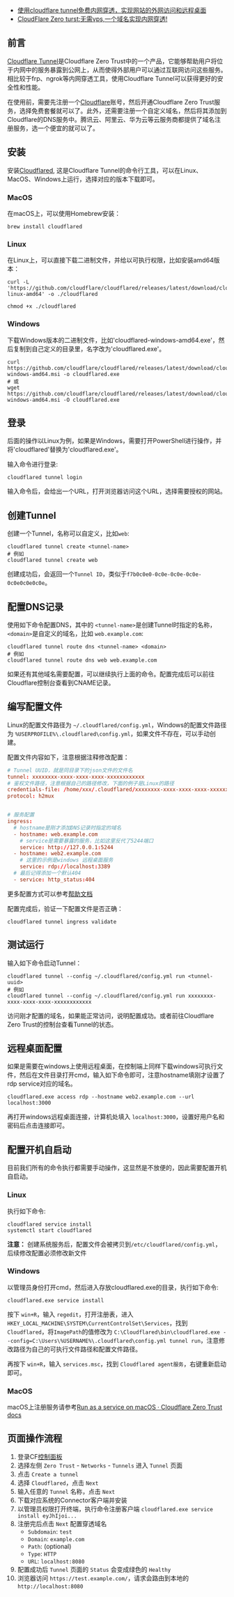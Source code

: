 - [使用cloudflare tunnel免费内网穿透，实现网站的外网访问和远程桌面](https://zhuanlan.zhihu.com/p/621870045)
- [CloudFlare Zero turst:无需vps,一个域名实现内网穿透!](https://post.smzdm.com/p/a6p7zgxz/)

## 前言
[Cloudflare Tunnel](https://one.dash.cloudflare.com/cd6e8b10038eef80310dac6ae9bf526c/access/tunnels)是Cloudflare Zero Trust中的一个产品，它能够帮助用户将位于内网中的服务暴露到公网上，从而使得外部用户可以通过互联网访问这些服务。相比较于frp、ngrok等内网穿透工具，使用Cloudflare Tunnel可以获得更好的安全性和性能。

在使用前，需要先注册一个[Cloudflare](https://www.cloudflare-cn.com/)账号，然后开通Cloudflare Zero Trust服务，选择免费套餐就可以了。此外，还需要注册一个自定义域名，然后将其添加到Cloudflare的DNS服务中。腾讯云、阿里云、华为云等云服务商都提供了域名注册服务，选一个便宜的就可以了。

## 安装
安装[Cloudflared](https://github.com/cloudflare/cloudflared/releases/tag/2023.10.0), 这是Cloudflare Tunnel的命令行工具，可以在Linux、MacOS、Windows上运行，选择对应的版本下载即可。

### MacOS
在macOS上，可以使用Homebrew安装：
```shell
brew install cloudflared
```

### Linux
在Linux上，可以直接下载二进制文件，并给以可执行权限，比如安装amd64版本：
```shell
curl -L 'https://github.com/cloudflare/cloudflared/releases/latest/download/cloudflared-linux-amd64' -o ./cloudflared

chmod +x ./cloudflared
```

### Windows
下载Windows版本的二进制文件，比如'cloudflared-windows-amd64.exe'，然后复制到自己定义的目录里，名字改为'cloudflared.exe'。
```shell
curl https://github.com/cloudflare/cloudflared/releases/latest/download/cloudflared-windows-amd64.msi -o cloudflared.exe
# 或
wget https://github.com/cloudflare/cloudflared/releases/latest/download/cloudflared-windows-amd64.msi -O cloudflared.exe
```

## 登录
后面的操作以Linux为例，如果是Windows，需要打开PowerShell进行操作，并将'cloudflared'替换为'cloudflared.exe'。

输入命令进行登录:
```shell
cloudflared tunnel login
```

输入命令后，会给出一个URL，打开浏览器访问这个URL，选择需要授权的网站。

## 创建Tunnel
创建一个Tunnel，名称可以自定义，比如`web`:
```shell
cloudflared tunnel create <tunnel-name>
# 例如
cloudflared tunnel create web
```

创建成功后，会返回一个`Tunnel ID`，类似于`f7b0c0e0-0c0e-0c0e-0c0e-0c0e0c0e0c0e`。

## 配置DNS记录
使用如下命令配置DNS，其中的 `<tunnel-name>`是创建Tunnel时指定的名称，`<domain>`是自定义的域名，比如 `web.example.com`:
```shell
cloudflared tunnel route dns <tunnel-name> <domain>
# 例如
cloudflared tunnel route dns web web.example.com
```

如果还有其他域名需要配置，可以继续执行上面的命令。配置完成后可以前往Cloudflare控制台查看到CNAME记录。

## 编写配置文件
Linux的配置文件路径为 `~/.cloudflared/config.yml`，Windows的配置文件路径为 `%USERPROFILE%\.cloudflared\config.yml`，如果文件不存在，可以手动创建。

配置文件内容如下，注意根据注释修改配置：
```conf
# Tunnel UUID，就是同目录下的json文件的文件名
tunnel: xxxxxxxx-xxxx-xxxx-xxxx-xxxxxxxxxxxx
# 鉴权文件路径，注意根据自己的路径修改，下面的例子是Linux的路径
credentials-file: /home/xxx/.cloudflared/xxxxxxxx-xxxx-xxxx-xxxx-xxxxxxxxxxxx.json
protocol: h2mux


# 服务配置
ingress:
  # hostname是刚才添加DNS记录时指定的域名
  - hostname: web.example.com
    # service是需要暴露的服务，比如这里反代了5244端口
    service: http://127.0.0.1:5244
  - hostname: web2.example.com
    # 这里的示例是windows 远程桌面服务
    service: rdp://localhost:3389
  # 最后记得添加一个默认404
  - service: http_status:404
```

更多配置方式可以参考[帮助文档](https://developers.cloudflare.com/cloudflare-one/connections/connect-networks/configure-tunnels/origin-configuration/#supported-protocols)

配置完成后，验证一下配置文件是否正确：
```shell
cloudflared tunnel ingress validate
```

## 测试运行
输入如下命令启动Tunnel：
```shell
cloudflared tunnel --config ~/.cloudflared/config.yml run <tunnel-uuid>
# 例如
cloudflared tunnel --config ~/.cloudflared/config.yml run xxxxxxxx-xxxx-xxxx-xxxx-xxxxxxxxxxxx
```

访问刚才配置的域名，如果能正常访问，说明配置成功。或者前往Cloudflare Zero Trust的控制台查看Tunnel的状态。

## 远程桌面配置
如果是需要在windows上使用远程桌面，在控制端上同样下载windows可执行文件，然后在文件目录打开cmd，输入如下命令即可，注意hostname填刚才设置了rdp service对应的域名。
```shell
cloudflared.exe access rdp --hostname web2.example.com --url localhost:3000
```

再打开windows远程桌面连接，计算机处填入 `localhost:3000`，设置好用户名和密码后点击连接即可。

## 配置开机自启动
目前我们所有的命令执行都需要手动操作，这显然是不放便的，因此需要配置开机自启动。

### Linux
执行如下命令:
```shell
cloudflared service install
systemctl start cloudflared
```

**注意：** 创建系统服务后，配置文件会被拷贝到`/etc/cloudflared/config.yml`，后续修改配置必须修改新文件

### Windows
以管理员身份打开cmd，然后进入存放cloudflared.exe的目录，执行如下命令:
```shell
cloudflared.exe service install
```

按下 `win+R`，输入 `regedit`，打开注册表，进入 `HKEY_LOCAL_MACHINE\SYSTEM\CurrentControlSet\Services`，找到`Cloudflared`，将`ImagePath`的值修改为 `C:\Cloudflared\bin\cloudflared.exe --config=C:\Users\%USERNAME%\.cloudflared\config.yml tunnel run`，注意修改路径为自己的可执行文件路径和配置文件路径。

再按下 `win+R`，输入 `services.msc`，找到 `Cloudflared agent服务`，右键重新启动即可。

### MacOS
macOS上注册服务请参考[Run as a service on macOS · Cloudflare Zero Trust docs](https://developers.cloudflare.com/cloudflare-one/connections/connect-networks/configure-tunnels/local-management/as-a-service/macos/)

## 页面操作流程

1. 登录CF[控制面板](https://dash.cloudflare.com)
2. 选择左侧 `Zero Trust` - `Networks` - `Tunnels` 进入 `Tunnel` 页面
3. 点击 `Create a tunnel`
4. 选择 `Cloudflared`，点击 `Next`
5. 输入任意的 `Tunnel` 名称，点击 `Next`
6. 下载对应系统的Connector客户端并安装
7. 以管理员权限打开终端，执行命令注册客户端 `cloudflared.exe service install eyJhIjoi...`
8. 注册完后点击 `Next` 配置穿透域名
   - `Subdomain`: `test`
   - `Domain`: `example.com`
   - `Path`: (optional)
   - `Type`: `HTTP`
   - `URL`: `localhost:8080`
9. 配置成功后 `Tunnel` 页面的 `Status` 会变成绿色的 `Healthy`
10. 浏览器访问 `https://test.example.com/`，请求会路由到本地的 `http://localhost:8080`
